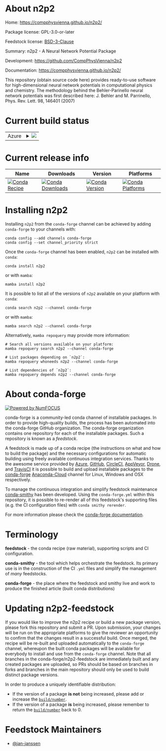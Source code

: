 About n2p2
==========

Home: https://compphysvienna.github.io/n2p2/

Package license: GPL-3.0-or-later

Feedstock license: [BSD-3-Clause](https://github.com/conda-forge/n2p2-feedstock/blob/main/LICENSE.txt)

Summary: n2p2 - A Neural Network Potential Package

Development: https://github.com/CompPhysVienna/n2p2

Documentation: https://compphysvienna.github.io/n2p2/

This repository (obtain source code here) provides ready-to-use
software for high-dimensional neural network potentials in
computational physics and chemistry. The methodology behind the
Behler-Parinello neural network potentials was first described here:
J. Behler and M. Parrinello, Phys. Rev. Lett. 98, 146401 (2007)


Current build status
====================


<table>
    
  <tr>
    <td>Azure</td>
    <td>
      <details>
        <summary>
          <a href="https://dev.azure.com/conda-forge/feedstock-builds/_build/latest?definitionId=11884&branchName=main">
            <img src="https://dev.azure.com/conda-forge/feedstock-builds/_apis/build/status/n2p2-feedstock?branchName=main">
          </a>
        </summary>
        <table>
          <thead><tr><th>Variant</th><th>Status</th></tr></thead>
          <tbody><tr>
              <td>linux_64_mpimpichpython3.10.____cpython</td>
              <td>
                <a href="https://dev.azure.com/conda-forge/feedstock-builds/_build/latest?definitionId=11884&branchName=main">
                  <img src="https://dev.azure.com/conda-forge/feedstock-builds/_apis/build/status/n2p2-feedstock?branchName=main&jobName=linux&configuration=linux%20linux_64_mpimpichpython3.10.____cpython" alt="variant">
                </a>
              </td>
            </tr><tr>
              <td>linux_64_mpimpichpython3.11.____cpython</td>
              <td>
                <a href="https://dev.azure.com/conda-forge/feedstock-builds/_build/latest?definitionId=11884&branchName=main">
                  <img src="https://dev.azure.com/conda-forge/feedstock-builds/_apis/build/status/n2p2-feedstock?branchName=main&jobName=linux&configuration=linux%20linux_64_mpimpichpython3.11.____cpython" alt="variant">
                </a>
              </td>
            </tr><tr>
              <td>linux_64_mpimpichpython3.8.____73_pypy</td>
              <td>
                <a href="https://dev.azure.com/conda-forge/feedstock-builds/_build/latest?definitionId=11884&branchName=main">
                  <img src="https://dev.azure.com/conda-forge/feedstock-builds/_apis/build/status/n2p2-feedstock?branchName=main&jobName=linux&configuration=linux%20linux_64_mpimpichpython3.8.____73_pypy" alt="variant">
                </a>
              </td>
            </tr><tr>
              <td>linux_64_mpimpichpython3.8.____cpython</td>
              <td>
                <a href="https://dev.azure.com/conda-forge/feedstock-builds/_build/latest?definitionId=11884&branchName=main">
                  <img src="https://dev.azure.com/conda-forge/feedstock-builds/_apis/build/status/n2p2-feedstock?branchName=main&jobName=linux&configuration=linux%20linux_64_mpimpichpython3.8.____cpython" alt="variant">
                </a>
              </td>
            </tr><tr>
              <td>linux_64_mpimpichpython3.9.____73_pypy</td>
              <td>
                <a href="https://dev.azure.com/conda-forge/feedstock-builds/_build/latest?definitionId=11884&branchName=main">
                  <img src="https://dev.azure.com/conda-forge/feedstock-builds/_apis/build/status/n2p2-feedstock?branchName=main&jobName=linux&configuration=linux%20linux_64_mpimpichpython3.9.____73_pypy" alt="variant">
                </a>
              </td>
            </tr><tr>
              <td>linux_64_mpimpichpython3.9.____cpython</td>
              <td>
                <a href="https://dev.azure.com/conda-forge/feedstock-builds/_build/latest?definitionId=11884&branchName=main">
                  <img src="https://dev.azure.com/conda-forge/feedstock-builds/_apis/build/status/n2p2-feedstock?branchName=main&jobName=linux&configuration=linux%20linux_64_mpimpichpython3.9.____cpython" alt="variant">
                </a>
              </td>
            </tr><tr>
              <td>linux_64_mpiopenmpipython3.10.____cpython</td>
              <td>
                <a href="https://dev.azure.com/conda-forge/feedstock-builds/_build/latest?definitionId=11884&branchName=main">
                  <img src="https://dev.azure.com/conda-forge/feedstock-builds/_apis/build/status/n2p2-feedstock?branchName=main&jobName=linux&configuration=linux%20linux_64_mpiopenmpipython3.10.____cpython" alt="variant">
                </a>
              </td>
            </tr><tr>
              <td>linux_64_mpiopenmpipython3.11.____cpython</td>
              <td>
                <a href="https://dev.azure.com/conda-forge/feedstock-builds/_build/latest?definitionId=11884&branchName=main">
                  <img src="https://dev.azure.com/conda-forge/feedstock-builds/_apis/build/status/n2p2-feedstock?branchName=main&jobName=linux&configuration=linux%20linux_64_mpiopenmpipython3.11.____cpython" alt="variant">
                </a>
              </td>
            </tr><tr>
              <td>linux_64_mpiopenmpipython3.8.____73_pypy</td>
              <td>
                <a href="https://dev.azure.com/conda-forge/feedstock-builds/_build/latest?definitionId=11884&branchName=main">
                  <img src="https://dev.azure.com/conda-forge/feedstock-builds/_apis/build/status/n2p2-feedstock?branchName=main&jobName=linux&configuration=linux%20linux_64_mpiopenmpipython3.8.____73_pypy" alt="variant">
                </a>
              </td>
            </tr><tr>
              <td>linux_64_mpiopenmpipython3.8.____cpython</td>
              <td>
                <a href="https://dev.azure.com/conda-forge/feedstock-builds/_build/latest?definitionId=11884&branchName=main">
                  <img src="https://dev.azure.com/conda-forge/feedstock-builds/_apis/build/status/n2p2-feedstock?branchName=main&jobName=linux&configuration=linux%20linux_64_mpiopenmpipython3.8.____cpython" alt="variant">
                </a>
              </td>
            </tr><tr>
              <td>linux_64_mpiopenmpipython3.9.____73_pypy</td>
              <td>
                <a href="https://dev.azure.com/conda-forge/feedstock-builds/_build/latest?definitionId=11884&branchName=main">
                  <img src="https://dev.azure.com/conda-forge/feedstock-builds/_apis/build/status/n2p2-feedstock?branchName=main&jobName=linux&configuration=linux%20linux_64_mpiopenmpipython3.9.____73_pypy" alt="variant">
                </a>
              </td>
            </tr><tr>
              <td>linux_64_mpiopenmpipython3.9.____cpython</td>
              <td>
                <a href="https://dev.azure.com/conda-forge/feedstock-builds/_build/latest?definitionId=11884&branchName=main">
                  <img src="https://dev.azure.com/conda-forge/feedstock-builds/_apis/build/status/n2p2-feedstock?branchName=main&jobName=linux&configuration=linux%20linux_64_mpiopenmpipython3.9.____cpython" alt="variant">
                </a>
              </td>
            </tr>
          </tbody>
        </table>
      </details>
    </td>
  </tr>
</table>

Current release info
====================

| Name | Downloads | Version | Platforms |
| --- | --- | --- | --- |
| [![Conda Recipe](https://img.shields.io/badge/recipe-n2p2-green.svg)](https://anaconda.org/conda-forge/n2p2) | [![Conda Downloads](https://img.shields.io/conda/dn/conda-forge/n2p2.svg)](https://anaconda.org/conda-forge/n2p2) | [![Conda Version](https://img.shields.io/conda/vn/conda-forge/n2p2.svg)](https://anaconda.org/conda-forge/n2p2) | [![Conda Platforms](https://img.shields.io/conda/pn/conda-forge/n2p2.svg)](https://anaconda.org/conda-forge/n2p2) |

Installing n2p2
===============

Installing `n2p2` from the `conda-forge` channel can be achieved by adding `conda-forge` to your channels with:

```
conda config --add channels conda-forge
conda config --set channel_priority strict
```

Once the `conda-forge` channel has been enabled, `n2p2` can be installed with `conda`:

```
conda install n2p2
```

or with `mamba`:

```
mamba install n2p2
```

It is possible to list all of the versions of `n2p2` available on your platform with `conda`:

```
conda search n2p2 --channel conda-forge
```

or with `mamba`:

```
mamba search n2p2 --channel conda-forge
```

Alternatively, `mamba repoquery` may provide more information:

```
# Search all versions available on your platform:
mamba repoquery search n2p2 --channel conda-forge

# List packages depending on `n2p2`:
mamba repoquery whoneeds n2p2 --channel conda-forge

# List dependencies of `n2p2`:
mamba repoquery depends n2p2 --channel conda-forge
```


About conda-forge
=================

[![Powered by
NumFOCUS](https://img.shields.io/badge/powered%20by-NumFOCUS-orange.svg?style=flat&colorA=E1523D&colorB=007D8A)](https://numfocus.org)

conda-forge is a community-led conda channel of installable packages.
In order to provide high-quality builds, the process has been automated into the
conda-forge GitHub organization. The conda-forge organization contains one repository
for each of the installable packages. Such a repository is known as a *feedstock*.

A feedstock is made up of a conda recipe (the instructions on what and how to build
the package) and the necessary configurations for automatic building using freely
available continuous integration services. Thanks to the awesome service provided by
[Azure](https://azure.microsoft.com/en-us/services/devops/), [GitHub](https://github.com/),
[CircleCI](https://circleci.com/), [AppVeyor](https://www.appveyor.com/),
[Drone](https://cloud.drone.io/welcome), and [TravisCI](https://travis-ci.com/)
it is possible to build and upload installable packages to the
[conda-forge](https://anaconda.org/conda-forge) [Anaconda-Cloud](https://anaconda.org/)
channel for Linux, Windows and OSX respectively.

To manage the continuous integration and simplify feedstock maintenance
[conda-smithy](https://github.com/conda-forge/conda-smithy) has been developed.
Using the ``conda-forge.yml`` within this repository, it is possible to re-render all of
this feedstock's supporting files (e.g. the CI configuration files) with ``conda smithy rerender``.

For more information please check the [conda-forge documentation](https://conda-forge.org/docs/).

Terminology
===========

**feedstock** - the conda recipe (raw material), supporting scripts and CI configuration.

**conda-smithy** - the tool which helps orchestrate the feedstock.
                   Its primary use is in the construction of the CI ``.yml`` files
                   and simplify the management of *many* feedstocks.

**conda-forge** - the place where the feedstock and smithy live and work to
                  produce the finished article (built conda distributions)


Updating n2p2-feedstock
=======================

If you would like to improve the n2p2 recipe or build a new
package version, please fork this repository and submit a PR. Upon submission,
your changes will be run on the appropriate platforms to give the reviewer an
opportunity to confirm that the changes result in a successful build. Once
merged, the recipe will be re-built and uploaded automatically to the
`conda-forge` channel, whereupon the built conda packages will be available for
everybody to install and use from the `conda-forge` channel.
Note that all branches in the conda-forge/n2p2-feedstock are
immediately built and any created packages are uploaded, so PRs should be based
on branches in forks and branches in the main repository should only be used to
build distinct package versions.

In order to produce a uniquely identifiable distribution:
 * If the version of a package **is not** being increased, please add or increase
   the [``build/number``](https://docs.conda.io/projects/conda-build/en/latest/resources/define-metadata.html#build-number-and-string).
 * If the version of a package **is** being increased, please remember to return
   the [``build/number``](https://docs.conda.io/projects/conda-build/en/latest/resources/define-metadata.html#build-number-and-string)
   back to 0.

Feedstock Maintainers
=====================

* [@jan-janssen](https://github.com/jan-janssen/)

